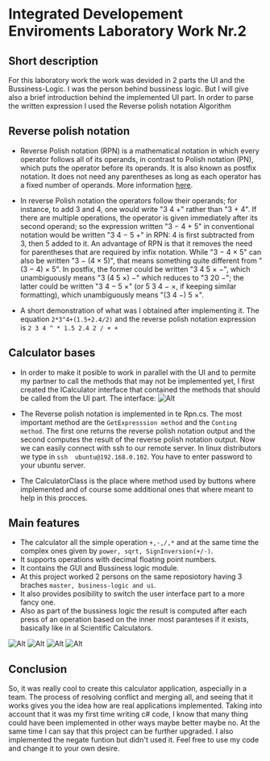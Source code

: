 # Integrated Developement Enviroments Laboratory Work Nr.2
## Short description

For this laboratory work the work was devided in 2 parts the UI and the Bussiness-Logic. I was the person behind bussiness logic. But I will give also a brief introduction behind the implemented UI part. In order to parse the written expression I used the Reverse polish notation Algorithm

## Reverse polish notation

- Reverse Polish notation (RPN) is a mathematical notation in which every operator follows all of its operands, in contrast to Polish notation (PN), which puts the operator before its operands. It is also known as postfix notation. It does not need any parentheses as long as each operator has a fixed number of operands. More information [here](https://en.wikipedia.org/wiki/Reverse_Polish_notation).

- In reverse Polish notation the operators follow their operands; for instance, to add 3 and 4, one would write "3 4 +" rather than "3 + 4". If there are multiple operations, the operator is given immediately after its second operand; so the expression written "3 − 4 + 5" in conventional notation would be written "3 4 − 5 +" in RPN: 4 is first subtracted from 3, then 5 added to it. An advantage of RPN is that it removes the need for parentheses that are required by infix notation. While "3 − 4 × 5" can also be written "3 − (4 × 5)", that means something quite different from "(3 − 4) × 5". In postfix, the former could be written "3 4 5 × −", which unambiguously means "3 (4 5 ×) −" which reduces to "3 20 −"; the latter could be written "3 4 − 5 ×" (or 5 3 4 − ×, if keeping similar formatting), which unambiguously means "(3 4 −) 5 ×".

- A short demonstration of what was I obtained after implementing it. The equation 
``` 2*3^4+(1.5+2.4/2) ``` and the reverse polish notation expression is ``` 2 3 4 ^ * 1.5 2.4 2 / + + ```

## Calculator bases

- In order to make it posible to work in parallel with the UI and to permite my partner to call the methods that may not be implemented yet, I first created the ICalculator interface that contained the methods that should be called from the UI part.
The interface:
![Alt](images/image1.png)

- The Reverse polish notation is implemented in te Rpn.cs. The most important method are the ```GetExpresssion method```  and the ```Conting method```. The first one returns the reverse polish notation output and the second computes the result of the reverse polish notation output.
Now we can easily connect with ssh to our remote server. In linux distributors we type in ```ssh  ubuntu@192.168.0.102```. You have to enter password to your ubuntu server.

- The CalculatorClass is the place where method used by buttons where implemented and of course some additional ones that where meant to help in this procces.

## Main features

- The calculator all the simple operation ```+,-,/,*``` and at the same time the complex ones given by ```power, sqrt, SignInversion(+/-)```.
- It supports operations with decimal floating point numbers.
- It contains the GUI and Bussiness logic module.
- At this project worked 2 persons on the same reposiotory having 3 braches ```master, business-logic and ui```.
- It also provides posibility to switch the user interface part to a more fancy one.
- Also as part of the bussiness logic the result is computed after each press of an operation based on the inner most paranteses if it exists, basically like in al Scientific Calculators.

![Alt](images/image2.png)
![Alt](images/image3.png)
![Alt](images/image4.png)
![Alt](images/image5.png)


## Conclusion
So, it was really cool to create this calculator application, aspecially in a team. The process of resolving conflict and merging all, and seeing that it works gives you the idea how are real applications implemented. Taking into account that it was my first time writing c# code, I know that many thing could have been implemented in other ways maybe better maybe no. At the same time I can say that this project can be further upgraded. I also implemented the negate funtion but didn't used it. Feel free to use my code and change it to your own desire.
